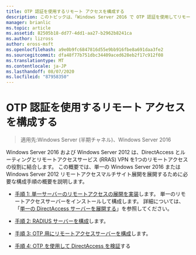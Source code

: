 ```yaml
---
title: OTP 認証を使用するリモート アクセスを構成する
description: このトピックは、「Windows Server 2016 で OTP 認証を使用してリモートアクセスを展開する」の一部です。
manager: brianlic
ms.topic: article
ms.assetid: 82505b18-dd77-4dd1-aa27-b2962b8241ca
ms.author: lizross
author: eross-msft
ms.openlocfilehash: a9e0b9fc6847816d55e9bb916fbe8a691daa3fe2
ms.sourcegitcommit: dfa48f77b751dbc34409aced628eb2f17c912f08
ms.translationtype: MT
ms.contentlocale: ja-JP
ms.lasthandoff: 08/07/2020
ms.locfileid: "87958350"
---
```

# <a name="configure-remote-access-with-otp-authentication"></a>OTP 認証を使用するリモート アクセスを構成する

>適用先:Windows Server (半期チャネル)、Windows Server 2016

 Windows Server 2016 および Windows Server 2012 は、DirectAccess とルーティングとリモートアクセスサービス (RRAS) VPN を1つのリモートアクセスの役割に結合します。 この概要では、単一の Windows Server 2016 または Windows Server 2012 リモートアクセスマルチサイト展開を展開するために必要な構成手順の概要を説明します。


- [手順 1: 単一サーバーのリモートアクセスの展開を実装](../../multisite/configure/Step-1-Implement-a-Single-Server-Remote-Access-Deployment.md)します。 単一のリモートアクセスサーバーをインストールして構成します。 詳細については、「[単一の DirectAccess サーバーを展開する](../../../directaccess/single-server-advanced/deploy-a-single-directaccess-server-with-advanced-settings.md)」を参照してください。

- [手順 2: RADIUS サーバーを構成](Step-2-Configure-the-RADIUS-Server.md)します。

- [手順 3: OTP 用にリモートアクセスサーバーを構成](Step-3-Configure-the-Remote-Access-Server-for-OTP.md)します。

- [手順 4: OTP を使用して DirectAccess を検証](Step-4-Verify-DirectAccess-with-OTP.md)する

